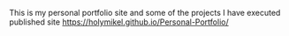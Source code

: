 This is my personal portfolio site and some of the projects I have executed
published site https://holymikel.github.io/Personal-Portfolio/
